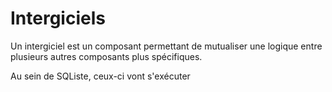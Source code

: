 
# Intergiciels

Un intergiciel est un composant permettant de mutualiser une logique entre plusieurs autres composants plus spécifiques.<br/>

Au sein de SQListe, ceux-ci vont s'exécuter 

